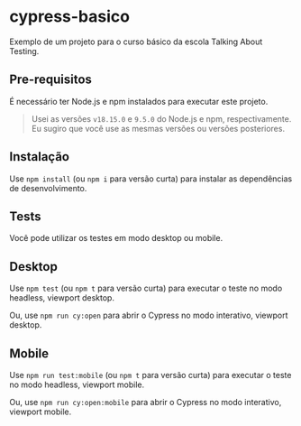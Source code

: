 # cypress-basico

Exemplo de um projeto para o curso básico da escola Talking About Testing.

## Pre-requisitos

É necessário ter Node.js e npm instalados para executar este projeto.

> Usei as versões `v18.15.0` e `9.5.0` do Node.js e npm, respectivamente. Eu sugiro que você use as mesmas versões ou versões posteriores.

## Instalação

Use `npm install` (ou `npm i` para versão curta) para instalar as dependências de desenvolvimento.

## Tests

Você pode utilizar os testes em modo desktop ou mobile.


## Desktop

Use `npm test` (ou `npm t` para versão curta) para executar o teste no modo headless, viewport desktop.

Ou, use `npm run cy:open` para abrir o Cypress no modo interativo, viewport desktop.

## Mobile

Use `npm run test:mobile` (ou `npm t` para versão curta) para executar o teste no modo headless, viewport mobile.

Ou, use `npm run cy:open:mobile` para abrir o Cypress no modo interativo, viewport mobile.

